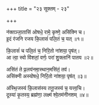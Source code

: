 +++
title = "२३ सूक्तम् - २३"

+++

न॑क्तञ्जा॒तासि॑ ओषधे॒ रामे॒ कृष्णे॒ असि॑क्नि च।  
इ॒दं र॑जनि रजय कि॒लासं॑ पलि॒तं च॒ यत् ॥१॥

कि॒लासं॑ च पलि॒तं च॒ निरि॒तो ना॑शया॒ पृष॑त्।  
आ त्वा॒ स्वो वि॑शतां॒ वर्णः॒ परा॑ शु॒क्लानि॑ पातय ॥२॥

असि॑तं ते प्र॒लय॑नमा॒स्थान॒मसि॑तं॒ तव॑।  
असि॑क्नी अस्योषधे॒ निरि॒तो ना॑शया॒ पृष॑त् ॥३॥

अ॑स्थि॒जस्य॑ कि॒लास॑स्य तनू॒जस्य॑ च॒ यत्त्व॒चि।  
दूस्या॑ कृ॒तस्य॒ ब्रह्म॑णा॒ लक्ष्म॑ श्वे॒तम॑नीनशम् ॥४॥
